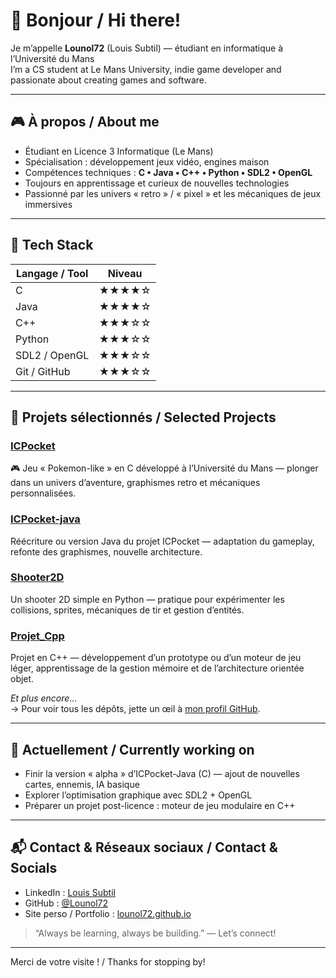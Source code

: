 # 👋 Bonjour / Hi there!

Je m’appelle **Lounol72** (Louis Subtil) — étudiant en informatique à l’Université du Mans  
I’m a CS student at Le Mans University, indie game developer and passionate about creating games and software.

---

## 🎮 À propos / About me

- Étudiant en Licence 3 Informatique (Le Mans)  
- Spécialisation : développement jeux vidéo, engines maison  
- Compétences techniques : **C • Java • C++ • Python • SDL2 • OpenGL**  
- Toujours en apprentissage et curieux de nouvelles technologies  
- Passionné par les univers « retro » / « pixel » et les mécaniques de jeux immersives  

---

## 🧰 Tech Stack

| Langage / Tool         | Niveau                |
|------------------------|------------------------|
| C                      | ★★★★☆                 |
| Java                   | ★★★★☆                 |
| C++                    | ★★★☆☆                 |
| Python                 | ★★★☆☆                 |
| SDL2 / OpenGL          | ★★★☆☆                 |
| Git / GitHub           | ★★★☆☆                 |

---

## 📂 Projets sélectionnés / Selected Projects

### [ICPocket](https://github.com/Lounol72/ICPocket)  
🎮 Jeu « Pokemon-like » en C développé à l’Université du Mans — plonger dans un univers d’aventure, graphismes retro et mécaniques personnalisées.

### [ICPocket-java](https://github.com/Lounol72/ICPocket-java)  
Réécriture ou version Java du projet ICPocket — adaptation du gameplay, refonte des graphismes, nouvelle architecture.

### [Shooter2D](https://github.com/Lounol72/Shooter2D)  
Un shooter 2D simple en Python — pratique pour expérimenter les collisions, sprites, mécaniques de tir et gestion d’entités.

### [Projet_Cpp](https://github.com/Lounol72/Projet_Cpp)  
Projet en C++ — développement d’un prototype ou d’un moteur de jeu léger, apprentissage de la gestion mémoire et de l’architecture orientée objet.

*Et plus encore…*  
→ Pour voir tous les dépôts, jette un œil à [mon profil GitHub](https://github.com/Lounol72).

---

## 🚀 Actuellement / Currently working on

- Finir la version « alpha » d’ICPocket-Java (C) — ajout de nouvelles cartes, ennemis, IA basique  
- Explorer l’optimisation graphique avec SDL2 + OpenGL  
- Préparer un projet post-licence : moteur de jeu modulaire en C++  

---

## 📬 Contact & Réseaux sociaux / Contact & Socials

- LinkedIn : [Louis Subtil](https://www.linkedin.com/in/louis-subtil-7a0b40254)  
- GitHub : [@Lounol72](https://github.com/Lounol72)  
- Site perso / Portfolio : [lounol72.github.io](https://lounol72.github.io/Lounol72)  

> “Always be learning, always be building.” — Let’s connect!

---

Merci de votre visite ! / Thanks for stopping by!

